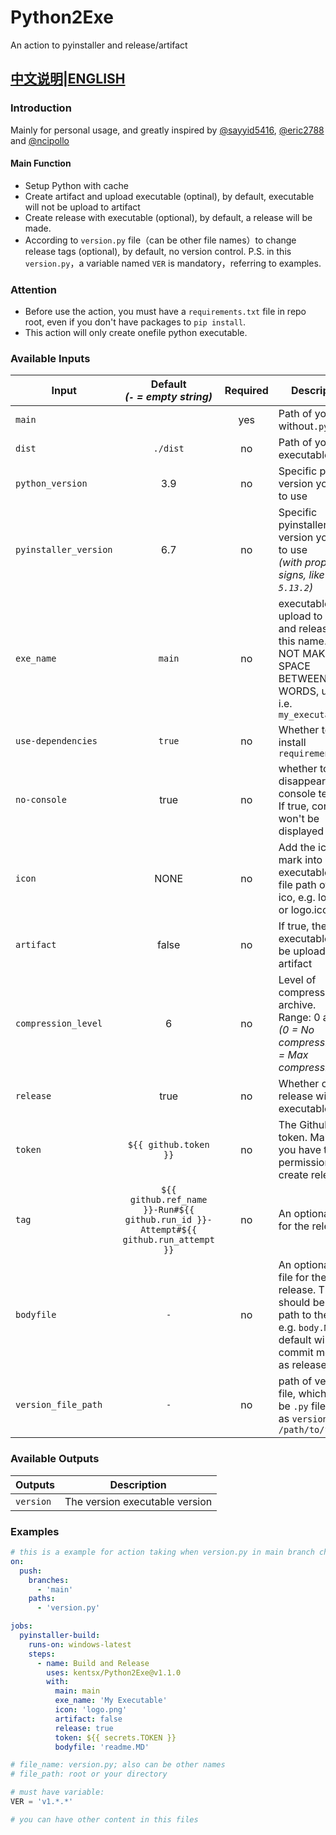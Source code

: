 # Python2Exe
An action to pyinstaller and release/artifact

[中文说明](https://github.com/kentsx/Python2Exe/blob/main/README-zh.md)|[ENGLISH](https://github.com/kentsx/Python2Exe/blob/main/README.md)
---

### Introduction
Mainly for personal usage, and greatly inspired by [@sayyid5416](https://github.com/sayyid5416/pyinstaller), [@eric2788](https://github.com/eric2788/pyinstaller-build) and [@ncipollo](https://github.com/ncipollo/release-action)

#### Main Function
- Setup Python with cache
- Create artifact and upload executable (optinal), by default, executable will not be upload to artifact
- Create release with executable (optional), by default, a release will be made.
- According to `version.py` file（can be other file names）to change release tags (optional), by default, no version control. P.S. in this `version.py`，a variable named `VER` is mandatory，referring to examples.

### Attention
- Before use the action, you must have a `requirements.txt` file in repo root, even if you don't have packages to `pip install`.
- This action will only create onefile python executable.




### Available Inputs
  | Input                 | Default <br> _(`-` = empty string)_  | Required |Description 
  |-----------------------|:--------:|:--------:|-------------
  | `main`   |         | yes |Path of your `.py`, without`.py`
  | `dist`        | `./dist` | no |Path of your executable file
  | `python_version`       | 3.9 | no  | Specific python version you want to use
  | `pyinstaller_version`  | 6.7 | no  | Specific pyinstaller version you want to use <br>*(with proper signs, like `5.13.2`)*
  | `exe_name`            | `main`| no | executable upload to artifact and release with this name. DO NOT MAKE SPACE BETWEEN WORDS, use `_` i.e. `my_executable`
  | `use-dependencies`| `true` | no   | Whether to install `requirements.txt`
  | `no-console`      | true  | no   | whether to disappear console terminal. If true, console won't be displayed
  | `icon`      | NONE  | no   | Add the icon mark into your executable, the file path of your ico, e.g. logo.png or logo.ico'
  | `artifact`      | false  | no   | If true, then the executable will be upload to artifact
  | `compression_level`   | 6    | no    | Level of compression for archive. <br>Range: 0 and 9. <br>_(0 = No compression, 9 = Max compression)_.
  | `release`   | true    | no    | Whether create a release with the executable
  | `token`   | `${{ github.token }}`    | no    | The Github token. Make sure you have the permission to create release.
  | `tag`   | `${{ github.ref_name }}-Run#${{ github.run_id }}-Attempt#${{ github.run_attempt }}`    | no    | An optional tag for the release.
  | `bodyfile`   | `-`    | no    | An optional body file for the release. This should be the path to the file, e.g. `body.MD`. The default will take commit message as release note.
  | `version_file_path`   | `-`    | no | path of version file, which has to be `.py` file, such as `version.py` or `/path/to/file.py`

### Available Outputs
  | Outputs                 |  Description
  |-----------------------|-------------
  | `version`   | The version executable version

###  Examples

```yaml
# this is a example for action taking when version.py in main branch changed only.
on: 
  push:
    branches:
      - 'main'
    paths:
      - 'version.py'

jobs:
  pyinstaller-build:
    runs-on: windows-latest
    steps:
      - name: Build and Release
        uses: kentsx/Python2Exe@v1.1.0
        with:
          main: main
          exe_name: 'My Executable'
          icon: 'logo.png'
          artifact: false
          release: true
          token: ${{ secrets.TOKEN }}
          bodyfile: 'readme.MD'
```

```py
# file_name: version.py; also can be other names
# file_path: root or your directory

# must have variable:
VER = 'v1.*.*'

# you can have other content in this files

```